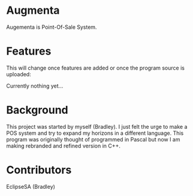 # Augmenta

Augementa is Point-Of-Sale System.

# Features

This will change once features are added or once the program source is uploaded:

Currently nothing yet...

# Background

This project was started by myself (Bradley). I just felt the urge to make a POS system and try to expand my horizons in a different language. This program was originally thought of programmed in Pascal but now I am making rebranded and refined version in C++.

# Contributors
EclipseSA (Bradley)
